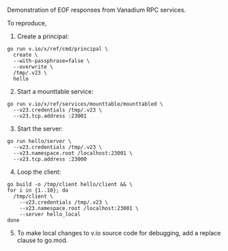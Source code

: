 Demonstration of EOF responses from Vanadium RPC services.

To reproduce,

1. Create a principal:
```
go run v.io/x/ref/cmd/principal \
  create \
  --with-passphrase=false \
  --overwrite \
  /tmp/.v23 \
  hello
```

2. Start a mounttable service:
```
go run v.io/x/ref/services/mounttable/mounttabled \
  --v23.credentials /tmp/.v23 \
  --v23.tcp.address :23001
```

3. Start the server:
```
go run hello/server \
  --v23.credentials /tmp/.v23 \
  --v23.namespace.root /localhost:23001 \
  --v23.tcp.address :23000
```

4. Loop the client:
```
go build -o /tmp/client hello/client && \
for i in {1..10}; do
  /tmp/client \
    --v23.credentials /tmp/.v23 \
    --v23.namespace.root /localhost:23001 \
    --server hello_local
done
```

5. To make local changes to v.io source code for debugging, add a replace clause to go.mod.
